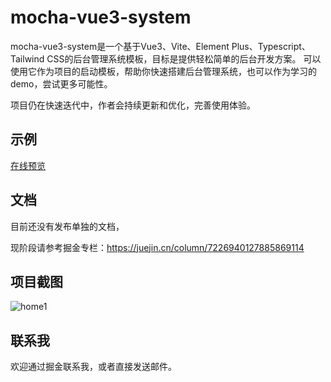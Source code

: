 # mocha-vue3-system
mocha-vue3-system是一个基于Vue3、Vite、Element Plus、Typescript、Tailwind CSS的后台管理系统模板，目标是提供轻松简单的后台开发方案。
可以使用它作为项目的启动模板，帮助你快速搭建后台管理系统，也可以作为学习的demo，尝试更多可能性。

项目仍在快速迭代中，作者会持续更新和优化，完善使用体验。


## 示例
[在线预览](http://118.89.81.22:9527/)

## 文档
目前还没有发布单独的文档，

现阶段请参考掘金专栏：https://juejin.cn/column/7226940127885869114

## 项目截图
![home1](https://github.com/lucidity99/mocha-vue3-system/assets/44628665/b54f73cd-ab9b-4500-83a9-29048b662484)

## 联系我
欢迎通过掘金联系我，或者直接发送邮件。

